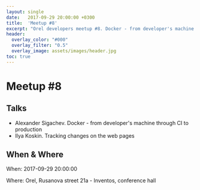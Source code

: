 ```yaml
---
layout: single
date:   2017-09-29 20:00:00 +0300
title:  'Meetup #8'
excerpt: "Orel developers meetup #8. Docker - from developer's machine through CI to production. Tracking changes on the web pages."
header:
  overlay_color: "#000"
  overlay_filter: "0.5"
  overlay_image: assets/images/header.jpg
toc: true
---
```


# Meetup #8

## Talks

* Alexander Sigachev. Docker - from developer's machine through CI to production
* Ilya Koskin. Tracking changes on the web pages

## When & Where

When: 2017-09-29 20:00:00

Where: Orel, Rusanova street 21a - Inventos, conference hall
